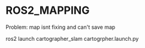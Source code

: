 # ROS2_MAPPING
Problem: map isnt fixing and can't save map 

ros2 launch cartographer_slam cartogrpher.launch.py
